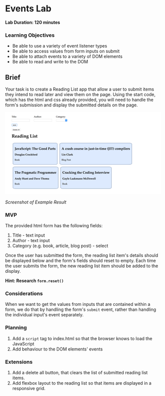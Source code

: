 # Events Lab

**Lab Duration: 120 minutes**

### Learning Objectives

- Be able to use a variety of event listener types
- Be able to access values from form inputs on submit
- Be able to attach events to a variety of DOM elements
- Be able to read and write to the DOM

## Brief

Your task is to create a Reading List app that allow a user to submit items they intend to read later and view them on the page. Using the start code, which has the html and css already provided, you will need to handle the form's submission and display the submitted details on the page.

![Screenshot of Example Result](images/screen_shot_reading_list.png)

*Screenshot of Example Result*


### MVP

The provided html form has the following fields:

1. Title - text input
2. Author - text input
3. Category (e.g. book, article, blog post) - select

Once the user has submitted the form, the reading list item's details should be displayed below and the form's fields should reset to empty. Each time the user submits the form, the new reading list item should be added to the display.

**Hint: Research `form.reset()`**

### Considerations

When we want to get the values from inputs that are contained within a form, we do that by handling the form's `submit` event, rather than handling the individual input's event separately.

### Planning

1. Add a `script` tag to index.html so that the browser knows to load the JavaScript
2. Add behaviour to the DOM elements' events

### Extensions

1. Add a delete all button, that clears the list of submitted reading list items.
2. Add flexbox layout to the reading list so that items are displayed in a responsive grid.
